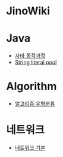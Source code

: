 # JinoWiki

# Java

- [자바 동작과정](https://github.com/wlsgh7608/JinoWiki/blob/main/java/%EC%9E%90%EB%B0%94%20%EB%8F%99%EC%9E%91%EA%B3%BC%EC%A0%95.md)
- [String literal pool](https://github.com/wlsgh7608/JinoWiki/blob/main/network/String%20literal%20pool.md)

# Algorithm

- [알고리즘 유형분류](https://github.com/wlsgh7608/JinoWiki/tree/main/algorithm)

# 네트워크

- [네트워크 기본](https://github.com/wlsgh7608/JinoWiki/blob/main/network/%EB%84%A4%ED%8A%B8%EC%9B%8C%ED%81%AC%20%EA%B8%B0%EB%B3%B8.md)
